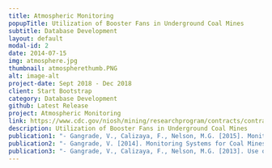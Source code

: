 ```yaml
---
title: Atmospheric Monitoring
popupTitle: Utilization of Booster Fans in Underground Coal Mines
subtitle: Database Development
layout: default
modal-id: 2
date: 2014-07-15
img: atmosphere.jpg
thumbnail: atmospherethumb.PNG
alt: image-alt
project-date: Sept 2018 - Dec 2018
client: Start Bootstrap
category: Database Development
github: Latest Release
project: Atmospheric Monitoring
link: https://www.cdc.gov/niosh/mining/researchprogram/contracts/contract_200-2009-30328.html
description: Utilization of Booster Fans in Underground Coal Mines
publication1: "- Gangrade, V., Calizaya, F., Nelson, M.G. [2015]. Monitoring Systems for Utilization of Booster Fans. Application of Computers and Operations Research in the Mineral Industry, Fairbanks, AK, May 23–27 "
publication2: "- Gangrade, V. [2014]. Monitoring Systems for Coal Mines Utilizing Booster Fans. Master of Science Thesis, University of Utah. "
publication3: "- Gangrade, V., Calizaya, F., Nelson, M.G. [2013]. Use of a CO2 Gas Injection System in a Laboratory Model to Study Controlled Recirculation. In Proceedings of the 30th International Symposium on Automation and Robotics in Construction and Mining, Montréal, Canada, August 11–15. ISBN: 978–1–926872–16–2 "
---
```

